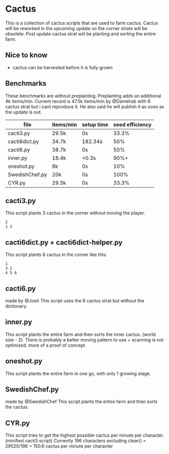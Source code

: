 # Cactus
This is a collection of cactus scripts that are used to farm cactus. Cactus will be reworked in the upcoming update so the corner strats will be obsolete. Post update cactus strat will be planting and sorting the entire farm.

## Nice to know
- cactus can be harvested before it is fully grown


## Benchmarks
These benchmarks are without preplanting. Preplanting adds an additional 4k items/min.
Current record is 47.5k items/min by @Danielrab with 6 cactus strat but i cant reproduce it. He also said he will publish it as soon as the update is out.

| file           | items/min | setup time | seed efficiency |
| -------------- | --------- | ---------- | --------------- |
| cacti3.py      | 29.5k     | 0s         | 33.3%           |
| cacti6dict.py  | 34.7k     | 182.34s    | 50%             |
| cacti6.py      | 38.7k     | 0s         | 50%             |
| inner.py       | 18.4k     | <0.3s      | 90%+            |
| oneshot.py     | 8k        | 0s         | 10%             |
| SwedishChef.py | 20k       | 0s         | 100%            |
| CYR.py         | 29.5k     | 0s         | 33.3%           |


## cacti3.py
This script plants 3 cactus in the corner without moving the player.
```plaintext
2
1 3
```

## cacti6dict.py + cacti6dict-helper.py
This script plants 6 cactus in the corner like this:
```plaintext
1
3 2
4 5 6
```

## cacti6.py
made by @Josh
This script uses the 6 cactus strat but without the dictionary.


## inner.py
This script plants the entire farm and then sorts the inner cactus. (world size - 2). There is probably a better moving pattern to use + scanning is not optimized. more of a proof of concept.


## oneshot.py
This script plants the entire farm in one go, with only 1 growing stage.

## SwedishChef.py
made by @SwedishChef
This script plants the entire farm and then sorts the cactus.

## CYR.py
This script tries to get the highest possible cactus per minute per character. (minified cacti3 script)
Currently 196 characters excluding clear() = 29520/196 = 150.6 cactus per minute per character
